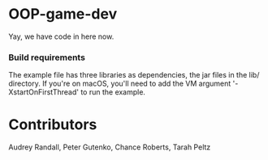 # OOP-game-dev
Yay, we have code in here now.

### Build requirements
The example file has three libraries as dependencies, the jar files in the lib/ directory.
If you're on macOS, you'll need to add the VM argument '-XstartOnFirstThread' to run the example.

# Contributors

Audrey Randall, Peter Gutenko, Chance Roberts, Tarah Peltz
